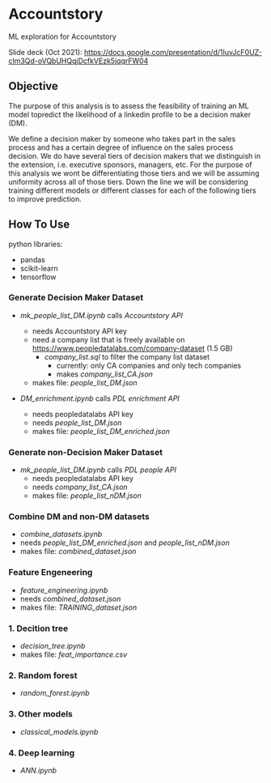 # Accountstory
ML exploration for Accountstory

Slide deck (Oct 2021):
https://docs.google.com/presentation/d/1IuvJcF0UZ-clm3Qd-oVQbUHQqjDcfkVEzk5jqqrFW04

## Objective

The purpose of this analysis is to assess the feasibility of training an ML model topredict the likelihood of a linkedin profile to be a decision maker (DM).

We define a decision maker by someone who takes part in the sales process and has a certain degree of influence on the sales process decision. We do have several tiers of decision makers that we distinguish in the extension, i.e. executive sponsors, managers, etc. For the purpose of this analysis we wont be differentiating those tiers and we will be assuming uniformity across all of those tiers. Down the line we will be considering training different models or different classes for each of the following tiers to improve prediction.

## How To Use

python libraries:
* pandas
* scikit-learn
* tensorflow

### Generate Decision Maker Dataset

* *mk_people_list_DM.ipynb* calls *Accountstory API*
  - needs Accountstory API key
  - need a company list that is freely available on https://www.peopledatalabs.com/company-dataset (1.5 GB)
    - *company_list.sql* to filter the company list dataset
      - currently: only CA companies and only tech companies
      - makes *company_list_CA.json*
  - makes file: *people_list_DM.json*

* *DM_enrichment.ipynb* calls *PDL enrichment API*
  - needs peopledatalabs API key
  - needs *people_list_DM.json*
  - makes file: *people_list_DM_enriched.json*

### Generate non-Decision Maker Dataset

* *mk_people_list_DM.ipynb* calls *PDL people API*
  - needs peopledatalabs API key
  - needs *company_list_CA.json*
  - makes file: *people_list_nDM.json*

### Combine DM and non-DM datasets

* *combine_datasets.ipynb*
* needs *people_list_DM_enriched.json* and *people_list_nDM.json*
* makes file: *combined_dataset.json*

### Feature Engeneering

* *feature_engineering.ipynb*
* needs *combined_dataset.json*
*  makes file: *TRAINING_dataset.json*

### 1. Decition tree

* *decision_tree.ipynb*
* makes file: *feat_importance.csv*

### 2. Random forest

* *random_forest.ipynb*

### 3. Other models

* *classical_models.ipynb*

### 4. Deep learning

* *ANN.ipynb*
